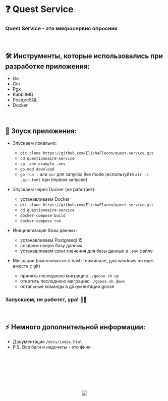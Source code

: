 <h1> 
    ❓ Quest Service 
</h1>

<h3>
    Quest Service - это микросервис опросник
</h3>



</br>



<h2>
    🛠️ Инструменты, которые использовались при разработке приложения:
</h2>

- Go
- Gin
- Pgx
- RabbitMQ 
- PostgreSQL
- Docker



</br>



<h2>
    🚀 Зпуск приложения:
</h2>

- Зпускаем локально:
    - `git clone https://github.com/ElishaFlacon/quest-service.git`
    - `cd questionnaire-service`
    - `cp .env-example .env`
    - `go mod download`
    - `go run .` или `air` для запуска live mode (используйте `air -c .air.toml` при первом запуске)

- Зпускаем через Docker (не работает):
    - устанавливаем Docker
    - `git clone https://github.com/ElishaFlacon/quest-service.git`
    - `cd questionnaire-service`
    - `docker-compose build`
    - `docker-compose run`

- Инициализация базы данных:
    - устанавливаем Postgresql 15
    - создаем новую базу данных
    - устанавливаем свои значения для базы данных в `.env` файле

- Миграции (выполняются в bash терминале, для windows он идет вместе с git)
    - принять последнюю миграцию `./goose.sh up`
    - откатить последнюю миграцию `./goose.sh down`
    - остальные команды в документации goose

<h3>
    Запускаем, не работет, ура! 🗿🚬
</h3>



</br>



<h2>
    ⚡ Немного дополнительной информации:
</h2>

- Документация `/docs/index.html`
- P.S. Все баги и недочеты - это фичи




<br/>
<br/>
<br/>
<br/>
<br/>
<br/>



<p align="center">
    <img src="https://capsule-render.vercel.app/api?type=waving&color=d179b8&height=64&section=footer"/>
</p>

